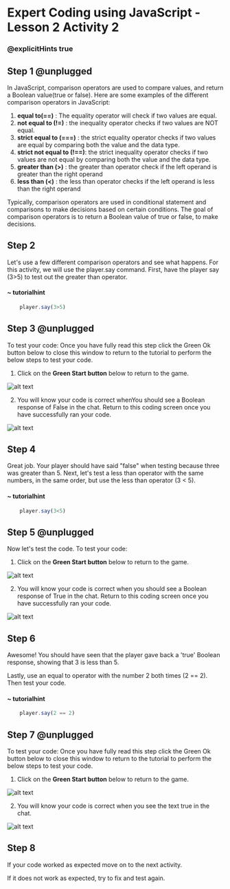 # Expert Coding using JavaScript - Lesson 2 Activity 2
### @explicitHints true


## Step 1 @unplugged

In JavaScript, comparison operators are used to compare values, and return a Boolean value(true or false). Here are some examples of the different comparison operators in JavaScript:

1. **equal to(==)** : The equality operator will check if two values are equal.
2. **not equal to (!=)** : the inequality operator checks if two values are NOT equal.
3. **strict equal to (===)** : the strict equality operator checks if two values are equal by comparing both the value and the data type.
4. **strict not equal to (!==)**: the strict inequality operator checks if two values are not equal by comparing both the value and the data type.
5. **greater than (>)** : the greater than operator check if the left operand is greater than the right operand
6. **less than (<)** : the less than operator checks if the left operand is less than the right operand

Typically, comparison operators are used in conditional statement and comparisons to make decisions based on certain conditions. The goal of comparison operators is to return a Boolean value of true or false, to make decisions. 

## Step 2

Let's use a few different comparison operators and see what happens. For this activity, we will use the player.say command. First, have the player say (3>5) to test out the greater than operator. 

#### ~ tutorialhint
```javascript
    player.say(3>5)
```

## Step 3 @unplugged
 To test your code:
Once you have fully read this step click the Green Ok button below to close this window to return to the tutorial to perform the below steps to test your code.

1. Click on the **Green Start button** below to return to the game.

  
![alt text](https://expertjs.codingcredentials.com/Lesson1/1.1/1.JPG?raw=true  "Start")

  
2. You will know your code is correct whenYou should see a Boolean response  of False in the chat. Return to this coding screen once you have successfully ran your code. 

 ![alt text](https://expertjs.codingcredentials.com/Lesson2/2.1/2.2.png?raw=true "Code")

## Step 4

Great job. Your player should have said "false" when testing because three was greater than 5. 
Next, let's test a less than operator with the same numbers, in the same order, but use the less than operator (3 < 5). 

#### ~ tutorialhint
```javascript
    player.say(3<5)
```


## Step 5 @unplugged
Now let's test the code.
To test your code:

1. Click on the **Green Start button** below to return to the game.

  
![alt text](https://expertjs.codingcredentials.com/Lesson1/1.1/1.JPG?raw=true  "Start")

  
2. You will know your code is correct when you should see a Boolean response  of True in the chat. Return to this coding screen once you have successfully ran your code. 

 ![alt text](https://expertjs.codingcredentials.com/Lesson2/2.1/2.2.1.png?raw=true "Code")


## Step 6

Awesome! You should have seen that the player gave back a 'true' Boolean response, showing that 3 is less than 5. 

Lastly, use an equal to operator with the number 2 both times (2 == 2).  Then test your code. 

#### ~ tutorialhint
```javascript
    player.say(2 == 2)
```

## Step 7 @unplugged

To test your code:
Once you have fully read this step click the Green Ok button below to close this window to return to the tutorial to perform the below steps to test your code.

1. Click on the **Green Start button** below to return to the game.

  

![alt text](https://expertjs.codingcredentials.com/Lesson1/1.1/1.JPG?raw=true  "Start")
 

2. You will know your code is correct when you see the text true in the chat. 
 
![alt text](https://expertjs.codingcredentials.com/Lesson2/2.1/2.2.1.png?raw=true "Code")


## Step 8

If your code worked as expected move on to the next activity.
  
If it does not work as expected, try to fix and test again.



